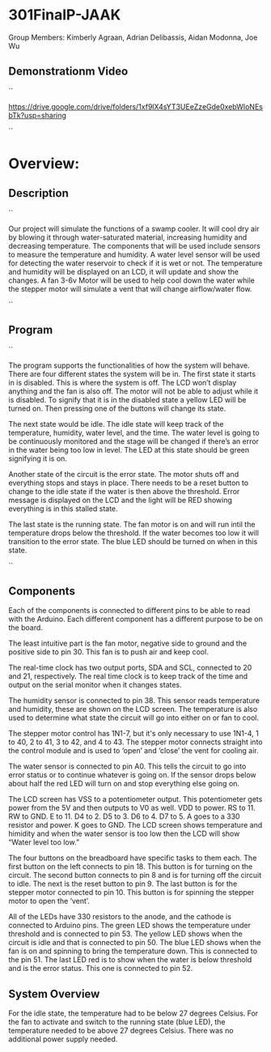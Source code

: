 # 301FinalP-JAAK
Group Members: Kimberly Agraan, Adrian Delibassis, Aidan Modonna, Joe Wu

## Demonstrationm Video
``

https://drive.google.com/drive/folders/1xf9lX4sYT3UEeZzeGde0xebWIoNEsbTk?usp=sharing

``

# Overview:
## Description 
``

Our project will simulate the functions of a swamp cooler. It will cool dry air by blowing it through water-saturated material, increasing humidity and decreasing temperature. The components that will be used include sensors to measure the temperature and humidity. A water level sensor will be used for detecting the water reservoir to check if it is wet or not. The temperature and humidity will be displayed on an LCD, it will update and show the changes. A fan 3-6v Motor will be used to help cool down the water while the stepper motor will simulate a vent that will change airflow/water flow. 

 ``

## Program
``

The program supports the functionalities of how the system will behave. There are four different states the system will be in. The first state it starts in is disabled. This is where the system is off. The LCD won’t display anything and the fan is also off. The motor will not be able to adjust while it is disabled. To signify that it is in the disabled state a yellow LED will be turned on. Then pressing one of the buttons will change its state. 
	
 The next state would be idle. The idle state will keep track of the temperature, humidity, water level, and the time. The water level is going to be continuously monitored and the stage will be changed if there’s an error in the water being too low in level. The LED at this state should be green signifying it is on.
	
 Another state of the circuit is the error state. The motor shuts off and everything stops and stays in place. There needs to be a reset button to change to the idle state if the water is then above the threshold. Error message is displayed on the LCD and the light will be RED showing everything is in this stalled state.
	
 The last state is the running state. The fan motor is on and will run intil the temperature drops below the threshold. If the water becomes too low it will transition to the error state. The blue LED should be turned on when in this state.
 
``

## Components

Each of the components is connected to different pins to be able to read with the Arduino. Each different component has a different purpose to be on the board.

The least intuitive part is the fan motor, negative side to ground and the positive side to pin 30. This fan is to push air and keep cool.

The real-time clock has two output ports, SDA and SCL, connected to 20 and 21, respectively. The real time clock is to keep track of the time and output on the serial monitor when it changes states.

The humidity sensor is connected to pin 38. This sensor reads temperature and humidity, these are shown on the LCD screen. The temperature is also used to determine what state the circuit will go into either on or fan to cool.

The stepper motor control has 1N1-7, but it's only necessary to use 1N1-4, 1 to 40, 2 to 41, 3 to 42, and 4 to 43. The stepper motor connects straight into the control module and is used to ‘open’ and ‘close’ the vent for cooling air. 

The water sensor is connected to pin A0. This tells the circuit to go into error status or to continue whatever is going on. If the sensor drops below about half the red LED will turn on and stop everything else going on.

The LCD screen has VSS to a potentiometer output. This potentiometer gets power from the 5V and then outputs to V0 as well. VDD to power. RS to 11. RW to GND. E to 11. D4 to 2. D5 to 3. D6 to 4. D7 to 5. A goes to a 330 resistor and power. K goes to GND. The LCD screen shows temperature and himidity and when the water sensor is too low then the LCD will show “Water level too low.”

The four buttons on the breadboard have specific tasks to them each. The first button on the left connects to pin 18. This button is for turning on the circuit.  The second button connects to pin 8 and is for turning off the circuit to idle. The next is the reset button to pin 9. The last button is for the stepper motor connected to pin 10. This button is for spinning the stepper motor to open the ‘vent’.

All of the LEDs have 330 resistors to the anode, and the cathode is connected to Arduino pins. The green LED shows the temperature under threshold and is connected to pin 53. The yellow LED shows when the circuit is idle and that is connected to pin 50. The blue LED shows when the fan is on and spinning to bring the temperature down. This is connected to the pin 51. The last LED red is to show when the water is below threshold and is the error status. This one is connected to pin 52.

## System Overview
For the idle state, the temperature had to be below 27 degrees Celsius. For the fan to activate and switch to the running state (blue LED), the temperature needed to be above 27 degrees Celsius. There was no additional power supply needed.


